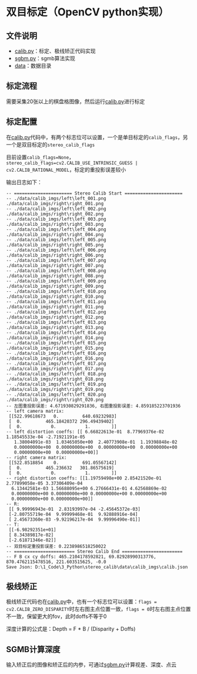 # 双目标定（OpenCV python实现）

## 文件说明

- [calib.py](calib.py)：标定、极线矫正代码实现
- [sgbm.py](sgbm.py)：sgmb算法实现
- [data](data)：数据目录


## 标定流程

需要采集20张以上的棋盘格图像，然后运行[calib.py](calib.py)进行标定

## 标定配置

在[calib.py](calib.py)代码中，有两个标志位可以设置，一个是单目标定的`calib_flags`，另一个是双目标定的`stereo_calib_flags`

目前设置`calib_flags=None`，`stereo_calib_flags=cv2.CALIB_USE_INTRINSIC_GUESS | cv2.CALIB_RATIONAL_MODEL`，标定的重投影误差较小

输出日志如下：

```shell
-- ====================== Stereo Calib Start ======================
-- ./data/calib_imgs/left\left_001.png ./data/calib_imgs/right\right_001.png
-- ./data/calib_imgs/left\left_002.png ./data/calib_imgs/right\right_002.png
-- ./data/calib_imgs/left\left_003.png ./data/calib_imgs/right\right_003.png
-- ./data/calib_imgs/left\left_004.png ./data/calib_imgs/right\right_004.png
-- ./data/calib_imgs/left\left_005.png ./data/calib_imgs/right\right_005.png
-- ./data/calib_imgs/left\left_006.png ./data/calib_imgs/right\right_006.png
-- ./data/calib_imgs/left\left_007.png ./data/calib_imgs/right\right_007.png
-- ./data/calib_imgs/left\left_008.png ./data/calib_imgs/right\right_008.png
-- ./data/calib_imgs/left\left_009.png ./data/calib_imgs/right\right_009.png
-- ./data/calib_imgs/left\left_010.png ./data/calib_imgs/right\right_010.png
-- ./data/calib_imgs/left\left_011.png ./data/calib_imgs/right\right_011.png
-- ./data/calib_imgs/left\left_012.png ./data/calib_imgs/right\right_012.png
-- ./data/calib_imgs/left\left_013.png ./data/calib_imgs/right\right_013.png
-- ./data/calib_imgs/left\left_014.png ./data/calib_imgs/right\right_014.png
-- ./data/calib_imgs/left\left_015.png ./data/calib_imgs/right\right_015.png
-- ./data/calib_imgs/left\left_016.png ./data/calib_imgs/right\right_016.png
-- ./data/calib_imgs/left\left_017.png ./data/calib_imgs/right\right_017.png
-- ./data/calib_imgs/left\left_018.png ./data/calib_imgs/right\right_018.png
-- ./data/calib_imgs/left\left_019.png ./data/calib_imgs/right\right_019.png
-- ./data/calib_imgs/left\left_020.png ./data/calib_imgs/right\right_020.png
-- 左图重投影误差: 4.671930829291836, 右图重投影误差: 4.859185223701936
-- left camera matrix:
 [[522.99618673   0.         640.69232983]
 [  0.         465.18420372 296.49439402]
 [  0.           0.           1.        ]]
-- left distortion coeffs: [[ 6.66822613e-01  8.77969376e-02  1.18545533e-04 -2.71921191e-05
   1.38004091e-03  1.03465050e+00  2.40773908e-01  1.19398848e-02
   0.00000000e+00  0.00000000e+00  0.00000000e+00  0.00000000e+00
   0.00000000e+00  0.00000000e+00]]
-- right camera matrix:
 [[522.8518854    0.         691.05567142]
 [  0.         465.236632   301.86575619]
 [  0.           0.           1.        ]]
-- right distortion coeffs: [[1.19759498e+00 2.85421520e-01 2.77899058e-05 3.37306409e-04
  6.13442581e-03 1.56688095e+00 6.27666431e-01 4.62568869e-02
  0.00000000e+00 0.00000000e+00 0.00000000e+00 0.00000000e+00
  0.00000000e+00 0.00000000e+00]]
-- R:
 [[ 9.99996943e-01  2.83193997e-04 -2.45645372e-03]
 [-2.80755719e-04  9.99999468e-01  9.92888916e-04]
 [ 2.45673360e-03 -9.92196217e-04  9.99996490e-01]]
-- T:
 [[-6.98292351e+01]
 [ 8.34389817e-02]
 [-2.61871346e-02]]
-- 双目标定重投影误差: 0.2238986518250022
-- ======================= Stereo Calib End =======================
-- F B cx cy doffs: 465.2104178592821, 69.82928990313776, 870.4762115478516, 221.603515625, -0.0
Save Json: D:\1_Code\3_Python\stereo_calib\data\calib_imgs\calib.json
```

## 极线矫正

极线矫正代码也在[calib.py](calib.py)中，也有一个标志位可以设置：`flags = cv2.CALIB_ZERO_DISPARITY`时左右图主点位置一致，`flags = 0`时左右图主点位置不一致，保留更大的fov，此时doffs不等于0

深度计算的公式是：Depth = F * B / (Disparity + Doffs)

## SGMB计算深度

输入矫正后的图像和矫正后的内参，可通过[sgbm.py](sgbm.py)计算视差、深度、点云

